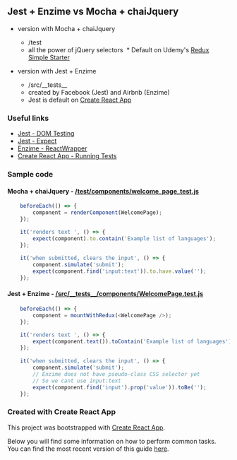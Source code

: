 ## Jest + Enzime vs Mocha + chaiJquery

* version with Mocha + chaiJquery
  * /test
  * all the power of jQuery selectors
  * Default on Udemy's [Redux Simple Starter](https://github.com/StephenGrider/ReduxSimpleStarter)

* version with Jest + Enzime
  * /src/\_\_tests\_\_
  * created by Facebook (Jest) and Airbnb (Enzime)
  * Jest is default on [Create React App](https://github.com/facebookincubator/create-react-app)
  
### Useful links

* [Jest - DOM Testing](https://facebook.github.io/jest/docs/tutorial-react.html#dom-testing)
* [Jest - Expect](https://facebook.github.io/jest/docs/expect.html)
* [Enzime - ReactWrapper](http://airbnb.io/enzyme/docs/api/ReactWrapper/exists.html)
* [Create React App - Running Tests](https://github.com/facebookincubator/create-react-app/blob/master/packages/react-scripts/template/README.md#running-tests)

### Sample code

#### Mocha + chaiJquery - [/test/components/welcome_page_test.js](/test/components/welcome_page_test.js)

```js
    beforeEach(() => {
        component = renderComponent(WelcomePage);
    });

    it('renders text ', () => {
        expect(component).to.contain('Example list of languages');
    });
    
    it('when submitted, clears the input', () => {
        component.simulate('submit');
        expect(component.find('input:text')).to.have.value('');
    });
```

#### Jest + Enzime - [/src/\_\_tests\_\_/components/WelcomePage.test.js](/src/__tests__/WelcomePage.test.js)

```js
    beforeEach(() => {
        component = mountWithRedux(<WelcomePage />);
    });

    it('renders text ', () => {
        expect(component.text()).toContain('Example list of languages');
    });
    
    it('when submitted, clears the input', () => {
        component.simulate('submit');
        // Enzime does not have pseudo-class CSS selector yet
        // So we cant use input:text
        expect(component.find('input').prop('value')).toBe('');
    });
```

### Created with Create React App

This project was bootstrapped with [Create React App](https://github.com/facebookincubator/create-react-app).

Below you will find some information on how to perform common tasks.<br>
You can find the most recent version of this guide [here](https://github.com/facebookincubator/create-react-app/blob/master/packages/react-scripts/template/README.md).

